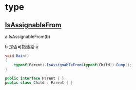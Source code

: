 # type

## [IsAssignableFrom](https://docs.microsoft.com/zh-tw/dotnet/api/system.type.isassignablefrom?view=netcore-3.1)

a.IsAssignableFrom(b)

b 是否可指派給 a

```csharp
void Main()
{
    typeof(Parent).IsAssignableFrom(typeof(Child)).Dump();
}

public interface Parent { }
public class Child : Parent { }
```
